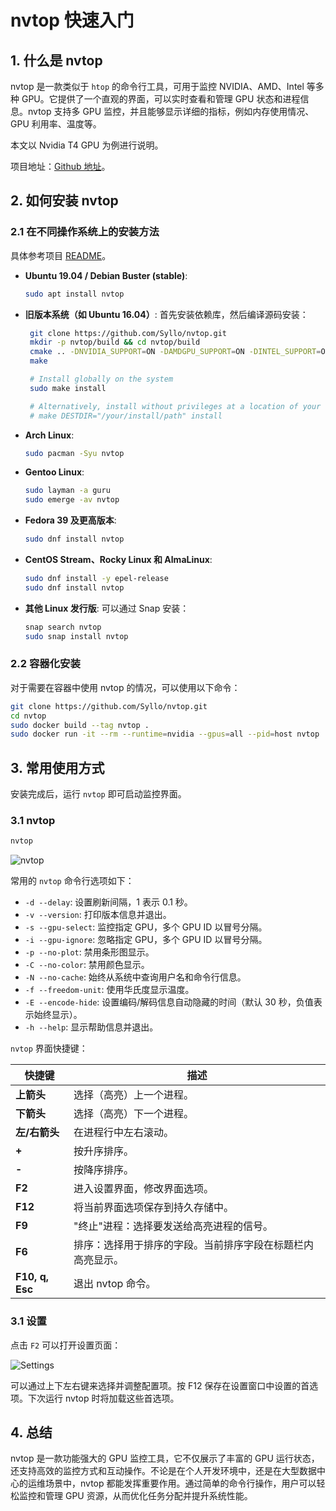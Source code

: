 # nvtop 快速入门

## 1. 什么是 nvtop

nvtop 是一款类似于 `htop` 的命令行工具，可用于监控 NVIDIA、AMD、Intel 等多种 GPU。它提供了一个直观的界面，可以实时查看和管理 GPU 状态和进程信息。nvtop 支持多 GPU 监控，并且能够显示详细的指标，例如内存使用情况、GPU 利用率、温度等。

本文以 Nvidia T4 GPU 为例进行说明。

项目地址：[Github 地址](https://github.com/Syllo/nvtop)。

## 2. 如何安装 nvtop

### 2.1 在不同操作系统上的安装方法
具体参考项目 [README](https://github.com/Syllo/nvtop/blob/master/README.markdown)。

- **Ubuntu 19.04 / Debian Buster (stable)**:

  ```bash
  sudo apt install nvtop
  ```

- **旧版本系统（如 Ubuntu 16.04）**: 首先安装依赖库，然后编译源码安装：
  
  ```bash
   git clone https://github.com/Syllo/nvtop.git
   mkdir -p nvtop/build && cd nvtop/build
   cmake .. -DNVIDIA_SUPPORT=ON -DAMDGPU_SUPPORT=ON -DINTEL_SUPPORT=ON
   make

   # Install globally on the system
   sudo make install

   # Alternatively, install without privileges at a location of your choosing
   # make DESTDIR="/your/install/path" install
  ```

- **Arch Linux**:

  ```bash
  sudo pacman -Syu nvtop
  ```

- **Gentoo Linux**:
  
  ```bash
  sudo layman -a guru
  sudo emerge -av nvtop
  ```

- **Fedora 39 及更高版本**:
  
  ```bash
  sudo dnf install nvtop
  ```

- **CentOS Stream、Rocky Linux 和 AlmaLinux**:
  
  ```bash
  sudo dnf install -y epel-release
  sudo dnf install nvtop
  ```

- **其他 Linux 发行版**: 可以通过 Snap 安装：
  
  ```bash
  snap search nvtop
  sudo snap install nvtop
  ```

### 2.2 容器化安装

对于需要在容器中使用 nvtop 的情况，可以使用以下命令：

```bash
git clone https://github.com/Syllo/nvtop.git
cd nvtop
sudo docker build --tag nvtop .
sudo docker run -it --rm --runtime=nvidia --gpus=all --pid=host nvtop
```

## 3. 常用使用方式

安装完成后，运行 `nvtop` 即可启动监控界面。

### 3.1 nvtop

```bash
nvtop
```
![nvtop](../img/nvtop.png)

常用的 `nvtop` 命令行选项如下：

- `-d --delay`: 设置刷新间隔，1 表示 0.1 秒。
- `-v --version`: 打印版本信息并退出。
- `-s --gpu-select`: 监控指定 GPU，多个 GPU ID 以冒号分隔。
- `-i --gpu-ignore`: 忽略指定 GPU，多个 GPU ID 以冒号分隔。
- `-p --no-plot`: 禁用条形图显示。
- `-C --no-color`: 禁用颜色显示。
- `-N --no-cache`: 始终从系统中查询用户名和命令行信息。
- `-f --freedom-unit`: 使用华氏度显示温度。
- `-E --encode-hide`: 设置编码/解码信息自动隐藏的时间（默认 30 秒，负值表示始终显示）。
- `-h --help`: 显示帮助信息并退出。

`nvtop` 界面快捷键：

| **快捷键**         | **描述**                                                                                       |
|--------------------|-------------------------------------------------------------------------------------------------|
| **上箭头**         | 选择（高亮）上一个进程。                                                                        |
| **下箭头**         | 选择（高亮）下一个进程。                                                                        |
| **左/右箭头**      | 在进程行中左右滚动。                                                                            |
| **+**              | 按升序排序。                                                                                     |
| **-**              | 按降序排序。                                                                                     |
| **F2**             | 进入设置界面，修改界面选项。                                                                     |
| **F12**            | 将当前界面选项保存到持久存储中。                                                                 |
| **F9**             | "终止"进程：选择要发送给高亮进程的信号。                                                        |
| **F6**             | 排序：选择用于排序的字段。当前排序字段在标题栏内高亮显示。                                       |
| **F10, q, Esc**    | 退出 nvtop 命令。                                                                                |


### 3.1 设置
点击 `F2` 可以打开设置页面：

![Settings](../img/nvtop-settings.png)

可以通过上下左右键来选择并调整配置项。按 F12 保存在设置窗口中设置的首选项。下次运行 nvtop 时将加载这些首选项。

## 4. 总结

nvtop 是一款功能强大的 GPU 监控工具，它不仅展示了丰富的 GPU 运行状态，还支持高效的监控方式和互动操作。不论是在个人开发环境中，还是在大型数据中心的运维场景中，nvtop 都能发挥重要作用。通过简单的命令行操作，用户可以轻松监控和管理 GPU 资源，从而优化任务分配并提升系统性能。
